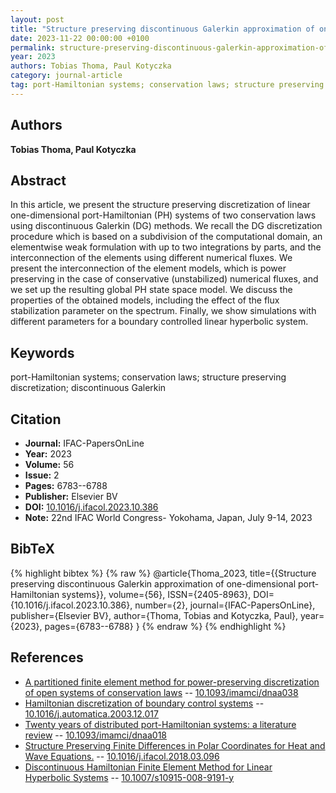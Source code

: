 ```yaml
---
layout: post
title: "Structure preserving discontinuous Galerkin approximation of one-dimensional port-Hamiltonian systems"
date: 2023-11-22 00:00:00 +0100
permalink: structure-preserving-discontinuous-galerkin-approximation-of-one-dimensional-port-hamiltonian-systems
year: 2023
authors: Tobias Thoma, Paul Kotyczka
category: journal-article
tag: port-Hamiltonian systems; conservation laws; structure preserving discretization; discontinuous Galerkin
---
```

 
## Authors
**Tobias Thoma, Paul Kotyczka**
 
## Abstract
In this article, we present the structure preserving discretization of linear one-dimensional port-Hamiltonian (PH) systems of two conservation laws using discontinuous Galerkin (DG) methods. We recall the DG discretization procedure which is based on a subdivision of the computational domain, an elementwise weak formulation with up to two integrations by parts, and the interconnection of the elements using different numerical fluxes. We present the interconnection of the element models, which is power preserving in the case of conservative (unstabilized) numerical fluxes, and we set up the resulting global PH state space model. We discuss the properties of the obtained models, including the effect of the flux stabilization parameter on the spectrum. Finally, we show simulations with different parameters for a boundary controlled linear hyperbolic system.
 
## Keywords
port-Hamiltonian systems; conservation laws; structure preserving discretization; discontinuous Galerkin
 
## Citation
- **Journal:** IFAC-PapersOnLine
- **Year:** 2023
- **Volume:** 56
- **Issue:** 2
- **Pages:** 6783--6788
- **Publisher:** Elsevier BV
- **DOI:** [10.1016/j.ifacol.2023.10.386](https://doi.org/10.1016/j.ifacol.2023.10.386)
- **Note:** 22nd IFAC World Congress- Yokohama, Japan, July 9-14, 2023
 
## BibTeX
{% highlight bibtex %}
{% raw %}
@article{Thoma_2023,
  title={{Structure preserving discontinuous Galerkin approximation of one-dimensional port-Hamiltonian systems}},
  volume={56},
  ISSN={2405-8963},
  DOI={10.1016/j.ifacol.2023.10.386},
  number={2},
  journal={IFAC-PapersOnLine},
  publisher={Elsevier BV},
  author={Thoma, Tobias and Kotyczka, Paul},
  year={2023},
  pages={6783--6788}
}
{% endraw %}
{% endhighlight %}
 
## References
- [A partitioned finite element method for power-preserving discretization of open systems of conservation laws](a-partitioned-finite-element-method-for-power-preserving-discretization-of-open-systems-of-conservation-laws) -- [10.1093/imamci/dnaa038](https://doi.org/10.1093/imamci/dnaa038)
- [Hamiltonian discretization of boundary control systems](hamiltonian-discretization-of-boundary-control-systems) -- [10.1016/j.automatica.2003.12.017](https://doi.org/10.1016/j.automatica.2003.12.017)
- [Twenty years of distributed port-Hamiltonian systems: a literature review](twenty-years-of-distributed-port-hamiltonian-systems-a-literature-review) -- [10.1093/imamci/dnaa018](https://doi.org/10.1093/imamci/dnaa018)
- [Structure Preserving Finite Differences in Polar Coordinates for Heat and Wave Equations.](structure-preserving-finite-differences-in-polar-coordinates-for-heat-and-wave-equations) -- [10.1016/j.ifacol.2018.03.096](https://doi.org/10.1016/j.ifacol.2018.03.096)
- [Discontinuous Hamiltonian Finite Element Method for Linear Hyperbolic Systems](discontinuous-hamiltonian-finite-element-method-for-linear-hyperbolic-systems) -- [10.1007/s10915-008-9191-y](https://doi.org/10.1007/s10915-008-9191-y)

